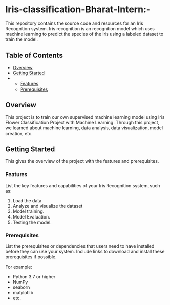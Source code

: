 # Iris-classification-Bharat-Intern:-


This repository contains the source code and resources for an Iris Recognition system. Iris recognition is an recognition model which uses machine learning  to predict the species of the iris using a labeled dataset to train the model.

## Table of Contents

- [Overview](#overview)
- [Getting Started](#getting-started)
- - [Features](#features)
  - [Prerequisites](#prerequisites)
  
## Overview

 This project is to train our own supervised machine learning model using Iris Flower Classification Project with Machine Learning. Through this project, we learned about machine learning, data analysis, data visualization, model creation, etc.


## Getting Started

This gives the overview of the project with the features and prerequisites.

### Features

List the key features and capabilities of your Iris Recognition system, such as:

1. Load the data
2. Analyze and visualize the dataset
3. Model training.
4. Model Evaluation.
5. Testing the model.

### Prerequisites

List the prerequisites or dependencies that users need to have installed before they can use your system. Include links to download and install these prerequisites if possible.

For example:

- Python 3.7 or higher
- NumPy
- seaborn
- matplotlib
- etc.

